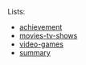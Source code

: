 Lists:
+ [achievement](achievement.md)
+ [movies-tv-shows](movies-tv-shows.md)
+ [video-games](video-games.md)
+ [summary](summary.md)
